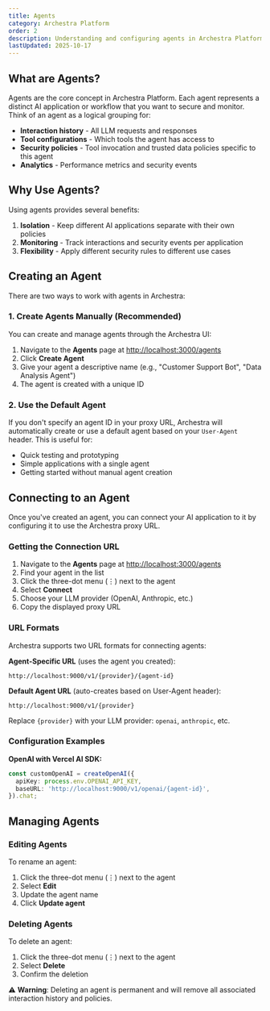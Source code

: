 ```yaml
---
title: Agents
category: Archestra Platform
order: 2
description: Understanding and configuring agents in Archestra Platform
lastUpdated: 2025-10-17
---
```


## What are Agents?

Agents are the core concept in Archestra Platform. Each agent represents a distinct AI application or workflow that you want to secure and monitor. Think of an agent as a logical grouping for:

- **Interaction history** - All LLM requests and responses
- **Tool configurations** - Which tools the agent has access to
- **Security policies** - Tool invocation and trusted data policies specific to this agent
- **Analytics** - Performance metrics and security events

## Why Use Agents?

Using agents provides several benefits:

1. **Isolation** - Keep different AI applications separate with their own policies
2. **Monitoring** - Track interactions and security events per application
3. **Flexibility** - Apply different security rules to different use cases

## Creating an Agent

There are two ways to work with agents in Archestra:

### 1. Create Agents Manually (Recommended)

You can create and manage agents through the Archestra UI:

1. Navigate to the **Agents** page at <http://localhost:3000/agents>
2. Click **Create Agent**
3. Give your agent a descriptive name (e.g., "Customer Support Bot", "Data Analysis Agent")
4. The agent is created with a unique ID

### 2. Use the Default Agent

If you don't specify an agent ID in your proxy URL, Archestra will automatically create or use a default agent based on your `User-Agent` header. This is useful for:

- Quick testing and prototyping
- Simple applications with a single agent
- Getting started without manual agent creation

## Connecting to an Agent

Once you've created an agent, you can connect your AI application to it by configuring it to use the Archestra proxy URL.

### Getting the Connection URL

1. Navigate to the **Agents** page at <http://localhost:3000/agents>
2. Find your agent in the list
3. Click the three-dot menu (⋮) next to the agent
4. Select **Connect**
5. Choose your LLM provider (OpenAI, Anthropic, etc.)
6. Copy the displayed proxy URL

### URL Formats

Archestra supports two URL formats for connecting agents:

**Agent-Specific URL** (uses the agent you created):

```text
http://localhost:9000/v1/{provider}/{agent-id}
```

**Default Agent URL** (auto-creates based on User-Agent header):

```text
http://localhost:9000/v1/{provider}
```

Replace `{provider}` with your LLM provider: `openai`, `anthropic`, etc.

### Configuration Examples

**OpenAI with Vercel AI SDK:**

```typescript
const customOpenAI = createOpenAI({
  apiKey: process.env.OPENAI_API_KEY,
  baseURL: 'http://localhost:9000/v1/openai/{agent-id}',
}).chat;
```

## Managing Agents

### Editing Agents

To rename an agent:

1. Click the three-dot menu (⋮) next to the agent
2. Select **Edit**
3. Update the agent name
4. Click **Update agent**

### Deleting Agents

To delete an agent:

1. Click the three-dot menu (⋮) next to the agent
2. Select **Delete**
3. Confirm the deletion

⚠️ **Warning**: Deleting an agent is permanent and will remove all associated interaction history and policies.
